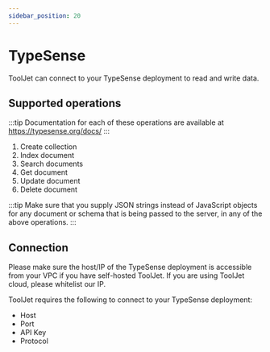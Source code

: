 ```yaml
---
sidebar_position: 20
---
```


# TypeSense
ToolJet can connect to your TypeSense deployment to read and write data.

## Supported operations

:::tip
Documentation for each of these operations are available at https://typesense.org/docs/
:::

1. Create collection
2. Index document
3. Search documents
4. Get document
5. Update document
6. Delete document

:::tip
Make sure that you supply JSON strings instead of JavaScript objects for any document or schema that is being passed to the server, in any of the above operations.
:::

## Connection 
Please make sure the host/IP of the TypeSense deployment is accessible from your VPC if you have self-hosted ToolJet. If you are using ToolJet cloud, please whitelist our IP.

ToolJet requires the following to connect to your TypeSense deployment: 
- Host
- Port
- API Key
- Protocol